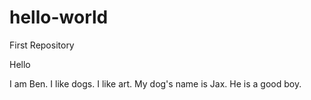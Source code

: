 # hello-world
First Repository

Hello

I am Ben. I like dogs. I like art. My dog's name is Jax. He is a good boy.
